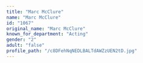 ```yaml
---
title: "Marc McClure"
name: "Marc McClure"
id: "1067"
original_name: "Marc McClure"
known_for_department: "Acting"
gender: "2"
adult: "false"
profile_path: "/c8DFehNqNEDLBALTdAWZzUEN2tD.jpg"
---
```

